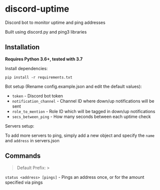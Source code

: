# discord-uptime
Discord bot to monitor uptime and ping addresses

Built using discord.py and ping3 libraries

## Installation
**Requires Python 3.6+, tested with 3.7**

Install dependencies: 

`pip install -r requirements.txt`

Bot setup (Rename config.example.json and edit the default values):
* `token` - Discord bot token
* `notification_channel` - Channel ID where down/up notifications will be sent
* `role_to_mention` - Role ID which will be tagged in down/up notifications
* `secs_between_ping` - How many seconds between each uptime check

Servers setup:

To add more servers to ping, simply add a new object and specify the `name` and `address` in servers.json

## Commands
> Default Prefix: >

`status <address> [pings]` - Pings an address once, or for the amount specified via pings
